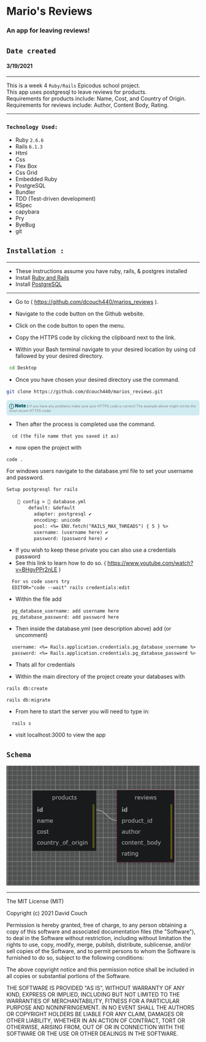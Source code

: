 # Mario's Reviews
  
### An app for leaving reviews!
  
## `Date created`
#### 3/19/2021

***

This is a week 4 ` Ruby/Rails ` Epicodus school project.\
This app uses postgresql to leave reviews for products.\
Requirements for products include: Name, Cost, and Country of Origin.\
Requirements for reviews include: Author, Content Body, Rating.
***
### `Technology Used:`

* Ruby `2.6.6`
* Rails `6.1.3`
* Html
* Css
* Flex Box
* Css Grid
* Embedded Ruby
* PostgreSQL
* Bundler
* TDD (Test-driven development)
* RSpec
* capybara
* Pry
* ByeBug
* git


## `Installation :`
***
* These instructions assume you have ruby, rails, & postgres installed
* Install [Ruby and Rails](https://www.learnhowtoprogram.com/ruby-and-rails/getting-started-with-ruby/installing-ruby)
* Install [PostgreSQL](https://www.learnhowtoprogram.com/ruby-and-rails/getting-started-with-ruby/installing-postgres)
***
  
* Go to ( https://github.com/dcouch440/marios_reviews ).

*  Navigate to the code button on the Github website.

* Click on the code button to open the menu.

- Copy the HTTPS code by clicking the clipboard next to the link.

- Within your Bash terminal navigate to your desired location by using cd fallowed by your desired directory.

```bash
 cd Desktop
```

- Once you have chosen your desired directory use the command.
  
```bash
git clone https://github.com/dcouch440/marios_reviews.git
```

<div
  style="
    background-color: #d1ecf1;
    color: grey; padding: 6px;
    font-size: 9px;
    border-radius: 5px;
    border: 1px solid #d4ecf1;
    margin-bottom: 12px"
>
  <span
    style="
      font-size: 12px;
      font-weight: 600;
      color: #0c5460;"
  >
    ⓘ
  </span>
  <span
    style="
      font-size: 12px;
      font-weight: 900;
      color: #0c5460;
      margin-bottom: 24px"
  >
    Note :
  </span>
  If you have any problems make sure your HTTPS code is correct! The example above might not be the most recent HTTPS code!
</div>
  
* Then after the process is completed use the command.
```
  cd (the file name that you saved it as)
```

* now open the project with

``` bash
code .
```
For windows users navigate to the database.yml file to set your username and password.

```
Setup postgresql for rails

	📁 config > 📑 database.yml
        default: &default
          adapter: postgresql ✔️
          encoding: unicode
          pool: <%= ENV.fetch("RAILS_MAX_THREADS") { 5 } %>
          username: (username here) ✔️
          password: (password here) ✔️

```
* If you wish to keep these private you can also use a credentials password
* See this link to learn how to do so. ( https://www.youtube.com/watch?v=BHgvPPr2nLE )
  
```
  For vs code users try
  EDITOR="code --wait" rails credentials:edit
```

* Within the file add

```
  pg_database_username: add username here
  pg_database_password: add password here
```

* Then inside the database.yml (see description above) add (or uncomment)

```
  username: <%= Rails.application.credentials.pg_database_username %>
  password: <%= Rails.application.credentials.pg_database_password %>
```

* Thats all for credentials

* Within the main directory of the project create your databases with

```
rails db:create
```

```
rails db:migrate
```

* From here to start the server you will need to type in:

```
  rails s
```

* visit localhost:3000 to view the app

## `Schema`
<img src="public/img/schema_mario.PNG">
  


  
***
The MIT License (MIT)

Copyright (c) 2021 David Couch

Permission is hereby granted, free of charge, to any person obtaining a copy of
this software and associated documentation files (the "Software"), to deal in
the Software without restriction, including without limitation the rights to
use, copy, modify, merge, publish, distribute, sublicense, and/or sell copies of
the Software, and to permit persons to whom the Software is furnished to do so,
subject to the following conditions:

The above copyright notice and this permission notice shall be included in all
copies or substantial portions of the Software.

THE SOFTWARE IS PROVIDED "AS IS", WITHOUT WARRANTY OF ANY KIND, EXPRESS OR
IMPLIED, INCLUDING BUT NOT LIMITED TO THE WARRANTIES OF MERCHANTABILITY, FITNESS
FOR A PARTICULAR PURPOSE AND NONINFRINGEMENT. IN NO EVENT SHALL THE AUTHORS OR
COPYRIGHT HOLDERS BE LIABLE FOR ANY CLAIM, DAMAGES OR OTHER LIABILITY, WHETHER
IN AN ACTION OF CONTRACT, TORT OR OTHERWISE, ARISING FROM, OUT OF OR IN
CONNECTION WITH THE SOFTWARE OR THE USE OR OTHER DEALINGS IN THE SOFTWARE.
